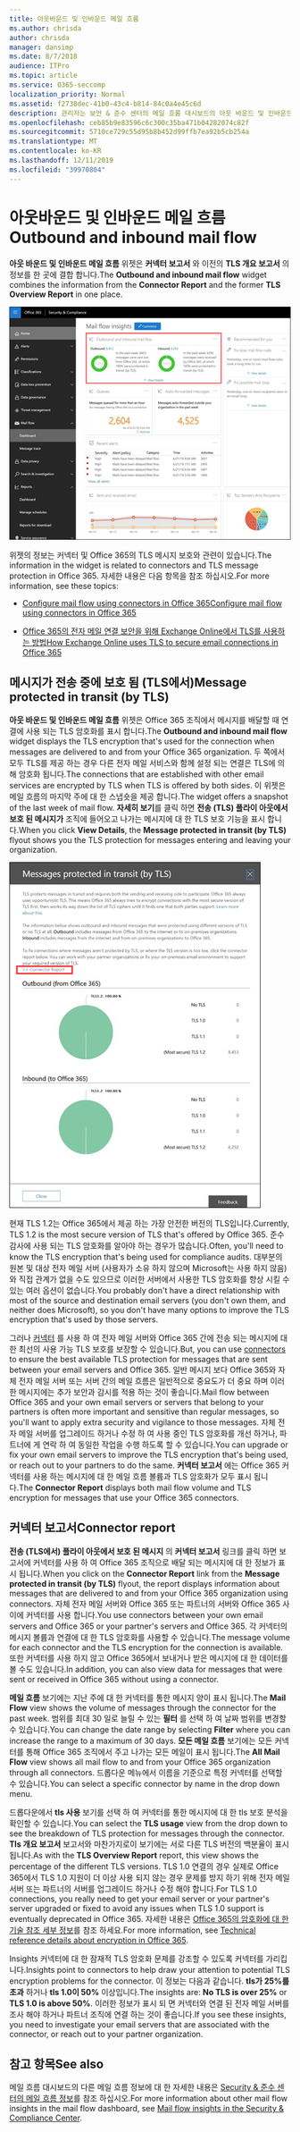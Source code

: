 ```yaml
---
title: 아웃바운드 및 인바운드 메일 흐름
ms.author: chrisda
author: chrisda
manager: dansimp
ms.date: 8/7/2018
audience: ITPro
ms.topic: article
ms.service: O365-seccomp
localization_priority: Normal
ms.assetid: f2738dec-41b0-43c4-b814-84c0a4e45c6d
description: 관리자는 보안 & 준수 센터의 메일 흐름 대시보드의 아웃 바운드 및 인바운드 메일 흐름 위젯에 대 한 정보를 확인할 수 있습니다.
ms.openlocfilehash: ceb85b9e83596c6c300c35ba471b04282074c82f
ms.sourcegitcommit: 5710ce729c55d95b8b452d99ffb7ea92b5cb254a
ms.translationtype: MT
ms.contentlocale: ko-KR
ms.lasthandoff: 12/11/2019
ms.locfileid: "39970804"
---
```

# <a name="outbound-and-inbound-mail-flow"></a><span data-ttu-id="899e1-103">아웃바운드 및 인바운드 메일 흐름</span><span class="sxs-lookup"><span data-stu-id="899e1-103">Outbound and inbound mail flow</span></span>

<span data-ttu-id="899e1-104">**아웃 바운드 및 인바운드 메일 흐름** 위젯은 **커넥터 보고서** 와 이전의 **TLS 개요 보고서** 의 정보를 한 곳에 결합 합니다.</span><span class="sxs-lookup"><span data-stu-id="899e1-104">The **Outbound and inbound mail flow** widget combines the information from the **Connector Report** and the former **TLS Overview Report** in one place.</span></span>

![보안 & 준수 센터의 메일 흐름 대시보드의 아웃 바운드 및 인바운드 메일 흐름 보고서](../media/2c591d1c-bad6-4b72-890e-f8fdfd4f447a.png)

<span data-ttu-id="899e1-106">위젯의 정보는 커넥터 및 Office 365의 TLS 메시지 보호와 관련이 있습니다.</span><span class="sxs-lookup"><span data-stu-id="899e1-106">The information in the widget is related to connectors and TLS message protection in Office 365.</span></span> <span data-ttu-id="899e1-107">자세한 내용은 다음 항목을 참조 하십시오.</span><span class="sxs-lookup"><span data-stu-id="899e1-107">For more information, see these topics:</span></span>

- [<span data-ttu-id="899e1-108">Configure mail flow using connectors in Office 365</span><span class="sxs-lookup"><span data-stu-id="899e1-108">Configure mail flow using connectors in Office 365</span></span>](https://docs.microsoft.com/exchange/mail-flow-best-practices/use-connectors-to-configure-mail-flow/use-connectors-to-configure-mail-flow)

- [<span data-ttu-id="899e1-109">Office 365의 전자 메일 연결 보안을 위해 Exchange Online에서 TLS를 사용하는 방법</span><span class="sxs-lookup"><span data-stu-id="899e1-109">How Exchange Online uses TLS to secure email connections in Office 365</span></span>](https://docs.microsoft.com/microsoft-365/compliance/exchange-online-uses-tls-to-secure-email-connections)

## <a name="message-protected-in-transit-by-tls"></a><span data-ttu-id="899e1-110">메시지가 전송 중에 보호 됨 (TLS에서)</span><span class="sxs-lookup"><span data-stu-id="899e1-110">Message protected in transit (by TLS)</span></span>

<span data-ttu-id="899e1-111">**아웃 바운드 및 인바운드 메일 흐름** 위젯은 Office 365 조직에서 메시지를 배달할 때 연결에 사용 되는 TLS 암호화를 표시 합니다.</span><span class="sxs-lookup"><span data-stu-id="899e1-111">The **Outbound and inbound mail flow** widget displays the TLS encryption that's used for the connection when messages are delivered to and from your Office 365 organization.</span></span> <span data-ttu-id="899e1-112">두 쪽에서 모두 TLS를 제공 하는 경우 다른 전자 메일 서비스와 함께 설정 되는 연결은 TLS에 의해 암호화 됩니다.</span><span class="sxs-lookup"><span data-stu-id="899e1-112">The connections that are established with other email services are encrypted by TLS when TLS is offered by both sides.</span></span> <span data-ttu-id="899e1-113">이 위젯은 메일 흐름의 마지막 주에 대 한 스냅숏을 제공 합니다.</span><span class="sxs-lookup"><span data-stu-id="899e1-113">The widget offers a snapshot of the last week of mail flow.</span></span> <span data-ttu-id="899e1-114">**자세히 보기**를 클릭 하면 **전송 (TLS) 플라이 아웃에서 보호 된 메시지가** 조직에 들어오고 나가는 메시지에 대 한 TLS 보호 기능을 표시 합니다.</span><span class="sxs-lookup"><span data-stu-id="899e1-114">When you click **View Details**, the **Message protected in transit (by TLS)** flyout shows you the TLS protection for messages entering and leaving your organization.</span></span>

![보안 & 준수 센터의 전송 (TLS) 플라이 아웃에서 보호 되는 메시지](../media/825aa74c-413d-4141-8e3c-dfe68ae78eed.png)

<span data-ttu-id="899e1-116">현재 TLS 1.2는 Office 365에서 제공 하는 가장 안전한 버전의 TLS입니다.</span><span class="sxs-lookup"><span data-stu-id="899e1-116">Currently, TLS 1.2 is the most secure version of TLS that's offered by Office 365.</span></span> <span data-ttu-id="899e1-117">준수 감사에 사용 되는 TLS 암호화를 알아야 하는 경우가 많습니다.</span><span class="sxs-lookup"><span data-stu-id="899e1-117">Often, you'll need to know the TLS encryption that's being used for compliance audits.</span></span> <span data-ttu-id="899e1-118">대부분의 원본 및 대상 전자 메일 서버 (사용자가 소유 하지 않으며 Microsoft는 사용 하지 않음)와 직접 관계가 없을 수도 있으므로 이러한 서버에서 사용한 TLS 암호화를 향상 시킬 수 있는 여러 옵션이 없습니다.</span><span class="sxs-lookup"><span data-stu-id="899e1-118">You probably don't have a direct relationship with most of the source and destination email servers (you don't own them, and neither does Microsoft), so you don't have many options to improve the TLS encryption that's used by those servers.</span></span>

<span data-ttu-id="899e1-119">그러나 [커넥터](https://docs.microsoft.com/exchange/mail-flow-best-practices/use-connectors-to-configure-mail-flow/use-connectors-to-configure-mail-flow) 를 사용 하 여 전자 메일 서버와 Office 365 간에 전송 되는 메시지에 대 한 최선의 사용 가능 TLS 보호를 보장할 수 있습니다.</span><span class="sxs-lookup"><span data-stu-id="899e1-119">But, you can use [connectors](https://docs.microsoft.com/exchange/mail-flow-best-practices/use-connectors-to-configure-mail-flow/use-connectors-to-configure-mail-flow) to ensure the best available TLS protection for messages that are sent between your email servers and Office 365.</span></span> <span data-ttu-id="899e1-120">일반 메시지 보다 Office 365와 자체 전자 메일 서버 또는 서버 간의 메일 흐름은 일반적으로 중요도가 더 중요 하며 이러한 메시지에는 추가 보안과 감시를 적용 하는 것이 좋습니다.</span><span class="sxs-lookup"><span data-stu-id="899e1-120">Mail flow between Office 365 and your own email servers or servers that belong to your partners is often more important and sensitive than regular messages, so you'll want to apply extra security and vigilance to those messages.</span></span> <span data-ttu-id="899e1-121">자체 전자 메일 서버를 업그레이드 하거나 수정 하 여 사용 중인 TLS 암호화를 개선 하거나, 파트너에 게 연락 하 여 동일한 작업을 수행 하도록 할 수 있습니다.</span><span class="sxs-lookup"><span data-stu-id="899e1-121">You can upgrade or fix your own email servers to improve the TLS encryption that's being used, or reach out to your partners to do the same.</span></span> <span data-ttu-id="899e1-122">**커넥터 보고서** 에는 Office 365 커넥터를 사용 하는 메시지에 대 한 메일 흐름 볼륨과 TLS 암호화가 모두 표시 됩니다.</span><span class="sxs-lookup"><span data-stu-id="899e1-122">The **Connector Report** displays both mail flow volume and TLS encryption for messages that use your Office 365 connectors.</span></span>

## <a name="connector-report"></a><span data-ttu-id="899e1-123">커넥터 보고서</span><span class="sxs-lookup"><span data-stu-id="899e1-123">Connector report</span></span>

<span data-ttu-id="899e1-124">**전송 (TLS에서) 플라이 아웃에서 보호 된 메시지** 의 **커넥터 보고서** 링크를 클릭 하면 보고서에 커넥터를 사용 하 여 Office 365 조직으로 배달 되는 메시지에 대 한 정보가 표시 됩니다.</span><span class="sxs-lookup"><span data-stu-id="899e1-124">When you click on the **Connector Report** link from the **Message protected in transit (by TLS)** flyout, the report displays information about messages that are delivered to and from your Office 365 organization using connectors.</span></span> <span data-ttu-id="899e1-125">자체 전자 메일 서버와 Office 365 또는 파트너의 서버와 Office 365 사이에 커넥터를 사용 합니다.</span><span class="sxs-lookup"><span data-stu-id="899e1-125">You use connectors between your own email servers and Office 365 or your partner's servers and Office 365.</span></span> <span data-ttu-id="899e1-126">각 커넥터의 메시지 볼륨과 연결에 대 한 TLS 암호화를 사용할 수 있습니다.</span><span class="sxs-lookup"><span data-stu-id="899e1-126">The message volume for each connector and the TLS encryption for the connection is available.</span></span> <span data-ttu-id="899e1-127">또한 커넥터를 사용 하지 않고 Office 365에서 보내거나 받은 메시지에 대 한 데이터를 볼 수도 있습니다.</span><span class="sxs-lookup"><span data-stu-id="899e1-127">In addition, you can also view data for messages that were sent or received in Office 365 without using a connector.</span></span>

<span data-ttu-id="899e1-128">**메일 흐름** 보기에는 지난 주에 대 한 커넥터를 통한 메시지 양이 표시 됩니다.</span><span class="sxs-lookup"><span data-stu-id="899e1-128">The **Mail Flow** view shows the volume of messages through the connector for the past week.</span></span> <span data-ttu-id="899e1-129">범위를 최대 30 일로 늘릴 수 있는 **필터** 를 선택 하 여 날짜 범위를 변경할 수 있습니다.</span><span class="sxs-lookup"><span data-stu-id="899e1-129">You can change the date range by selecting **Filter** where you can increase the range to a maximum of 30 days.</span></span> <span data-ttu-id="899e1-130">**모든 메일 흐름** 보기에는 모든 커넥터를 통해 Office 365 조직에서 주고 나가는 모든 메일이 표시 됩니다.</span><span class="sxs-lookup"><span data-stu-id="899e1-130">The **All Mail Flow** view shows all mail flow to and from your Office 365 organization through all connectors.</span></span> <span data-ttu-id="899e1-131">드롭다운 메뉴에서 이름을 기준으로 특정 커넥터를 선택할 수 있습니다.</span><span class="sxs-lookup"><span data-stu-id="899e1-131">You can select a specific connector by name in the drop down menu.</span></span>

<span data-ttu-id="899e1-132">드롭다운에서 **tls 사용** 보기를 선택 하 여 커넥터를 통한 메시지에 대 한 tls 보호 분석을 확인할 수 있습니다.</span><span class="sxs-lookup"><span data-stu-id="899e1-132">You can select the **TLS usage** view from the drop down to see the breakdown of TLS protection for messages through the connector.</span></span> <span data-ttu-id="899e1-133">**Tls 개요 보고서** 보고서와 마찬가지로이 보기에는 서로 다른 TLS 버전의 백분율이 표시 됩니다.</span><span class="sxs-lookup"><span data-stu-id="899e1-133">As with the **TLS Overview Report** report, this view shows the percentage of the different TLS versions.</span></span> <span data-ttu-id="899e1-134">TLS 1.0 연결의 경우 실제로 Office 365에서 TLS 1.0 지원이 더 이상 사용 되지 않는 경우 문제를 방지 하기 위해 전자 메일 서버 또는 파트너의 서버를 업그레이드 하거나 수정 해야 합니다.</span><span class="sxs-lookup"><span data-stu-id="899e1-134">For TLS 1.0 connections, you really need to get your email server or your partner's server upgraded or fixed to avoid any issues when TLS 1.0 support is eventually deprecated in Office 365.</span></span> <span data-ttu-id="899e1-135">자세한 내용은 [Office 365의 암호화에 대 한 기술 참조 세부 정보](https://docs.microsoft.com/microsoft-365/compliance/technical-reference-details-about-encryption)를 참조 하세요.</span><span class="sxs-lookup"><span data-stu-id="899e1-135">For more information, see [Technical reference details about encryption in Office 365](https://docs.microsoft.com/microsoft-365/compliance/technical-reference-details-about-encryption).</span></span>

<span data-ttu-id="899e1-136">Insights 커넥터에 대 한 잠재적 TLS 암호화 문제를 강조할 수 있도록 커넥터를 가리킵니다.</span><span class="sxs-lookup"><span data-stu-id="899e1-136">Insights point to connectors to help draw your attention to potential TLS encryption problems for the connector.</span></span> <span data-ttu-id="899e1-137">이 정보는 다음과 같습니다. **tls가 25%를 초과** 하거나 **tls 1.0이 50%** 이상입니다.</span><span class="sxs-lookup"><span data-stu-id="899e1-137">The insights are: **No TLS is over 25%** or **TLS 1.0 is above 50%**.</span></span> <span data-ttu-id="899e1-138">이러한 정보가 표시 되 면 커넥터와 연결 된 전자 메일 서버를 조사 해야 하거나 파트너 조직에 연결 하는 것이 좋습니다.</span><span class="sxs-lookup"><span data-stu-id="899e1-138">If you see these insights, you need to investigate your email servers that are associated with the connector, or reach out to your partner organization.</span></span>

## <a name="see-also"></a><span data-ttu-id="899e1-139">참고 항목</span><span class="sxs-lookup"><span data-stu-id="899e1-139">See also</span></span>

<span data-ttu-id="899e1-140">메일 흐름 대시보드의 다른 메일 흐름 정보에 대 한 자세한 내용은 [Security & 준수 센터의 메일 흐름 정보](mail-flow-insights-v2.md)를 참조 하십시오.</span><span class="sxs-lookup"><span data-stu-id="899e1-140">For more information about other mail flow insights in the mail flow dashboard, see [Mail flow insights in the Security & Compliance Center](mail-flow-insights-v2.md).</span></span>
